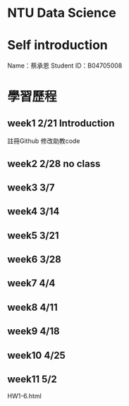 # NTU Data Science

# Self introduction
Name：蔡承恩
Student ID：B04705008

# 學習歷程
## week1 2/21 Introduction
註冊Github
修改助教code

## week2 2/28 no class

## week3 3/7

## week4 3/14

## week5 3/21

## week6 3/28

## week7 4/4

## week8 4/11

## week9 4/18

## week10 4/25

## week11 5/2 
HW1-6.html






